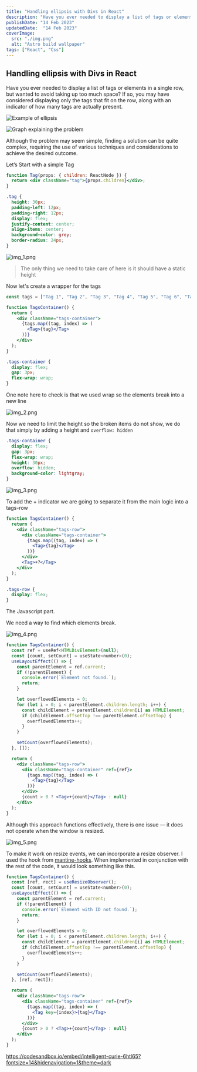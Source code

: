 ```yaml
---
title: "Handling ellipsis with Divs in React"
description: "Have you ever needed to display a list of tags or elements in a single row, but wanted to avoid taking up too much space?"
publishDate: "14 Feb 2023"
updatedDate:  "14 Feb 2023"
coverImage:
  src: "./img.png"
  alt: "Astro build wallpaper"
tags: ["React", "Css"]
---
```


## Handling ellipsis with Divs in React

Have you ever needed to display a list of tags or elements in a single row, but wanted to avoid taking up too much space? If so, you may have considered displaying only the tags that fit on the row, along with an indicator of how many tags are actually present.

![Example of ellipsis](https://miro.medium.com/v2/resize:fit:640/1*tEaHos2negWxdjqz-iGZTQ.gif)

![Graph explaining the problem](./img.png)

Although the problem may seem simple, finding a solution can be quite complex, requiring the use of various techniques and considerations to achieve the desired outcome.

Let’s Start with a simple Tag

```jsx
function Tag(props: { children: ReactNode }) {
  return <div className="tag">{props.children}</div>;
}
```

```css
.tag {
  height: 30px;
  padding-left: 12px;
  padding-right: 12px;
  display: flex;
  justify-content: center;
  align-items: center;
  background-color: grey;
  border-radius: 24px;
}
```

![img_1.png](./img_1.png)

> The only thing we need to take care of here is it should have a static height

Now let's create a wrapper for the tags

```jsx
const tags = ["Tag 1", "Tag 2", "Tag 3", "Tag 4", "Tag 5", "Tag 6", "Tag 7"];

function TagsContainer() {
  return (
    <div className="tags-container">
      {tags.map((tag, index) => (
        <Tag>{tag}</Tag>
      ))}
    </div>
  );
}
```

```css
.tags-container {
  display: flex;
  gap: 3px;
  flex-wrap: wrap;
}
```

One note here to check is that we used wrap so the elements break into a new line

![img_2.png](./img_2.png)

Now we need to limit the height so the broken items do not show, we do that simply by adding a height and `overflow: hidden`

```css
.tags-container {
  display: flex;
  gap: 3px;
  flex-wrap: wrap;
  height: 30px;
  overflow: hidden;
  background-color: lightgray;
}
```

![img_3.png](./img_3.png)

To add the + indicator we are going to separate it from the main logic into a tags-row

```jsx
function TagsContainer() {
  return (
    <div className="tags-row">
      <div className="tags-container">
        {tags.map((tag, index) => (
          <Tag>{tag}</Tag>
        ))}
      </div>
      <Tag>+?</Tag>
    </div>
  );
}
```

```css
.tags-row {
  display: flex;
}
```

The Javascript part.

We need a way to find which elements break.

![img_4.png](./img_4.png)

```jsx
function TagsContainer() {
  const ref = useRef<HTMLDivElement>(null);
  const [count, setCount] = useState<number>(0);
  useLayoutEffect(() => {
    const parentElement = ref.current;
    if (!parentElement) {
      console.error(`Element not found.`);
      return;
    }

    let overflowedElements = 0;
    for (let i = 0; i < parentElement.children.length; i++) {
      const childElement = parentElement.children[i] as HTMLElement;
      if (childElement.offsetTop !== parentElement.offsetTop) {
        overflowedElements++;
      }
    }

    setCount(overflowedElements);
  }, []);

  return (
    <div className="tags-row">
      <div className="tags-container" ref={ref}>
        {tags.map((tag, index) => (
          <Tag>{tag}</Tag>
        ))}
      </div>
      {count > 0 ? <Tag>+{count}</Tag> : null}
    </div>
  );
}
```

Although this approach functions effectively, there is one issue — it does not operate when the window is resized.

![img_5.png](./img_5.png)

To make it work on resize events, we can incorporate a resize observer. I used the hook from [mantine-hooks](https://github.com/mantinedev/mantine/blob/master/src/mantine-hooks/src/use-resize-observer/use-resize-observer.ts). When implemented in conjunction with the rest of the code, it would look something like this.

```jsx
function TagsContainer() {
  const [ref, rect] = useResizeObserver();
  const [count, setCount] = useState<number>(0);
  useLayoutEffect(() => {
    const parentElement = ref.current;
    if (!parentElement) {
      console.error(`Element with ID not found.`);
      return;
    }

    let overflowedElements = 0;
    for (let i = 0; i < parentElement.children.length; i++) {
      const childElement = parentElement.children[i] as HTMLElement;
      if (childElement.offsetTop !== parentElement.offsetTop) {
        overflowedElements++;
      }
    }

    setCount(overflowedElements);
  }, [ref, rect]);

  return (
    <div className="tags-row">
      <div className="tags-container" ref={ref}>
        {tags.map((tag, index) => (
          <Tag key={index}>{tag}</Tag>
        ))}
      </div>
      {count > 0 ? <Tag>+{count}</Tag> : null}
    </div>
  );
}
```


https://codesandbox.io/embed/intelligent-curie-6htl65?fontsize=14&hidenavigation=1&theme=dark
